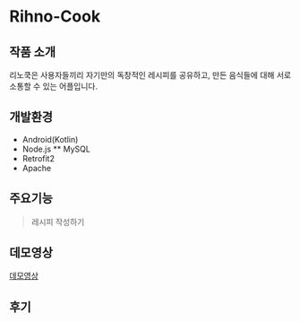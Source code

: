 # Rihno-Cook

## 작품 소개
리노쿡은 사용자들끼리 자기만의 독창적인 레시피를 공유하고, 만든 음식들에 대해 서로 소통할 수 있는 어플입니다.

## 개발환경
* Android(Kotlin)
* Node.js
** MySQL
* Retrofit2
* Apache

## 주요기능
> 레시피 작성하기

## 데모영상
[데모영상](https://github.com/tlsgks48/Rihno-Cook)

## 후기
